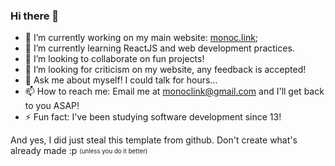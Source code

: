 ### Hi there 👋

- 🔭 I’m currently working on my main website: [monoc.link](https://monoc.link);
- 🌱 I’m currently learning ReactJS and web development practices.
- 👯 I’m looking to collaborate on fun projects!
- 🤔 I’m looking for criticism on my website, any feedback is accepted!
- 💬 Ask me about myself! I could talk for hours...
- 📫 How to reach me: Email me at monoclink@gmail.com and I'll get back to you ASAP!
- ⚡ Fun fact: I've been studying software development since 13!

And yes, I did just steal this template from github. Don't create what's already made :p
<sub><sup>(unless you do it better)</sub></sup>